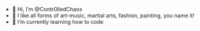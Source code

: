 - 👋 Hi, I’m @Contr0lledChaos
- 👀 I like all forms of art-music, martial arts, fashion, painting, you name it!
- 🌱 I’m currently learning how to code


<!---
Contr0lledChaos/Contr0lledChaos is a ✨ special ✨ repository because its `README.md` (this file) appears on your GitHub profile.
You can click the Preview link to take a look at your changes.
--->
